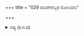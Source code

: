 +++
title = "029 ದೊರೆಗಳಿಬ್ಬರ ಸೋಲವನು"

+++

<details><summary>ಗದ್ಯ (ಕ.ಗ.ಪ) </summary>

29. ಇಬ್ಬರು ವೀರರ ಸಮಬಲದ ಸೋಲನ್ನು ಕಂಡು ಶಲ್ಯ, ಶಕುನಿ, ಕೃತವರ್ಮ, ಕೃಪ, ದುಶ್ಶಾಸನ ಹಾಗೂ ಪಾಂಡವರ ಬಲದಲ್ಲಿ ದ್ರೌಪದಿಯ ಮಕ್ಕಳು, ಸಾತ್ಯಕಿ,  ಮಾದ್ರೇಯ ಕೈಕೆಯ ವರ ಯುಧಾಮನ್ಯು, ಉತ್ತಮೌಂಜಸ ಪಾಂಡ್ಯ ಸೃಂಜಯ ಮೊದಲಾದವರೂ ಯುದ್ಧಕ್ಕೆ ಮುನ್ನುಗ್ಗಿದರು.
</details>
